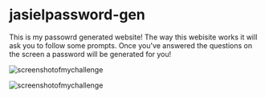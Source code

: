 # jasielpassword-gen

[<link to deployed application>]( https://jasielaaron.github.io/password-gen/)

This is my passowrd generated website! The way this webisite works it will ask you to follow some prompts. Once you've answered the questions on the screen a password will be generated for you!

![screenshotofmychallenge](./Screenshot%202024-01-16%20at%209.53.30 PM.png)

![screenshotofmychallenge](./Screenshot%202024-01-16%20at%209.53.46 PM.png)




